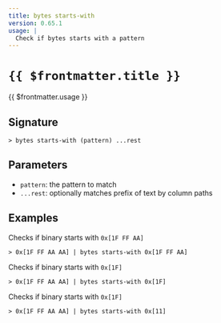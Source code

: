 ```yaml
---
title: bytes starts-with
version: 0.65.1
usage: |
  Check if bytes starts with a pattern
---
```


# <code>{{ $frontmatter.title }}</code>

<div style='white-space: pre-wrap;'>{{ $frontmatter.usage }}</div>

## Signature

```> bytes starts-with (pattern) ...rest```

## Parameters

 -  `pattern`: the pattern to match
 -  `...rest`: optionally matches prefix of text by column paths

## Examples

Checks if binary starts with `0x[1F FF AA]`
```shell
> 0x[1F FF AA AA] | bytes starts-with 0x[1F FF AA]
```

Checks if binary starts with `0x[1F]`
```shell
> 0x[1F FF AA AA] | bytes starts-with 0x[1F]
```

Checks if binary starts with `0x[1F]`
```shell
> 0x[1F FF AA AA] | bytes starts-with 0x[11]
```

